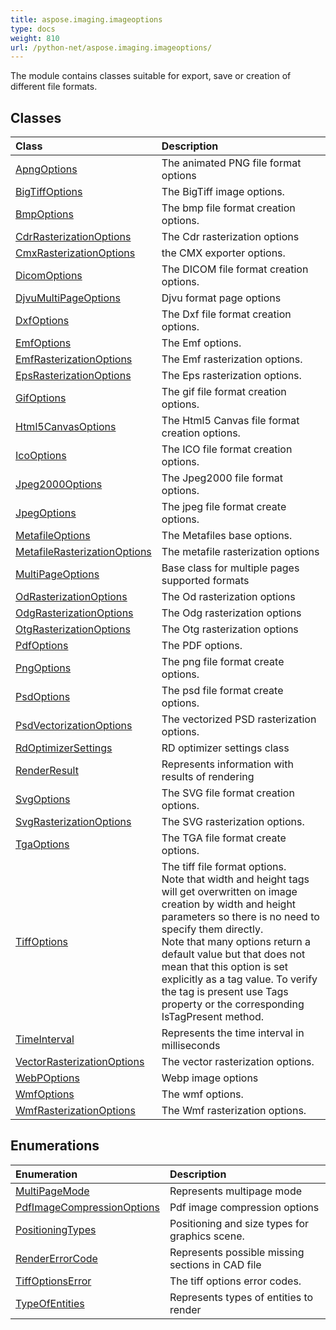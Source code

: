 ```yaml
---
title: aspose.imaging.imageoptions
type: docs
weight: 810
url: /python-net/aspose.imaging.imageoptions/
---
```



The module contains classes suitable for export, save or creation of different file formats.

## **Classes**
| **Class** | **Description** |
| :- | :- |
| [ApngOptions](/imaging/python-net/aspose.imaging.imageoptions/apngoptions/) | The animated PNG file format options |
| [BigTiffOptions](/imaging/python-net/aspose.imaging.imageoptions/bigtiffoptions/) | The BigTiff image options. |
| [BmpOptions](/imaging/python-net/aspose.imaging.imageoptions/bmpoptions/) | The bmp file format creation options. |
| [CdrRasterizationOptions](/imaging/python-net/aspose.imaging.imageoptions/cdrrasterizationoptions/) | The Cdr rasterization options |
| [CmxRasterizationOptions](/imaging/python-net/aspose.imaging.imageoptions/cmxrasterizationoptions/) | the CMX exporter options. |
| [DicomOptions](/imaging/python-net/aspose.imaging.imageoptions/dicomoptions/) | The DICOM file format creation options. |
| [DjvuMultiPageOptions](/imaging/python-net/aspose.imaging.imageoptions/djvumultipageoptions/) | Djvu format page options |
| [DxfOptions](/imaging/python-net/aspose.imaging.imageoptions/dxfoptions/) | The Dxf file format creation options. |
| [EmfOptions](/imaging/python-net/aspose.imaging.imageoptions/emfoptions/) | The Emf options. |
| [EmfRasterizationOptions](/imaging/python-net/aspose.imaging.imageoptions/emfrasterizationoptions/) | The Emf rasterization options. |
| [EpsRasterizationOptions](/imaging/python-net/aspose.imaging.imageoptions/epsrasterizationoptions/) | The Eps rasterization options. |
| [GifOptions](/imaging/python-net/aspose.imaging.imageoptions/gifoptions/) | The gif file format creation options. |
| [Html5CanvasOptions](/imaging/python-net/aspose.imaging.imageoptions/html5canvasoptions/) | The Html5 Canvas file format creation options. |
| [IcoOptions](/imaging/python-net/aspose.imaging.imageoptions/icooptions/) | The ICO file format creation options. |
| [Jpeg2000Options](/imaging/python-net/aspose.imaging.imageoptions/jpeg2000options/) | The Jpeg2000 file format options. |
| [JpegOptions](/imaging/python-net/aspose.imaging.imageoptions/jpegoptions/) | The jpeg file format create options. |
| [MetafileOptions](/imaging/python-net/aspose.imaging.imageoptions/metafileoptions/) | The Metafiles base options. |
| [MetafileRasterizationOptions](/imaging/python-net/aspose.imaging.imageoptions/metafilerasterizationoptions/) | The metafile rasterization options |
| [MultiPageOptions](/imaging/python-net/aspose.imaging.imageoptions/multipageoptions/) | Base class for multiple pages supported formats |
| [OdRasterizationOptions](/imaging/python-net/aspose.imaging.imageoptions/odrasterizationoptions/) | The Od rasterization options |
| [OdgRasterizationOptions](/imaging/python-net/aspose.imaging.imageoptions/odgrasterizationoptions/) | The Odg rasterization options |
| [OtgRasterizationOptions](/imaging/python-net/aspose.imaging.imageoptions/otgrasterizationoptions/) | The Otg rasterization options |
| [PdfOptions](/imaging/python-net/aspose.imaging.imageoptions/pdfoptions/) | The PDF options. |
| [PngOptions](/imaging/python-net/aspose.imaging.imageoptions/pngoptions/) | The png file format create options. |
| [PsdOptions](/imaging/python-net/aspose.imaging.imageoptions/psdoptions/) | The psd file format create options. |
| [PsdVectorizationOptions](/imaging/python-net/aspose.imaging.imageoptions/psdvectorizationoptions/) | The vectorized PSD rasterization options. |
| [RdOptimizerSettings](/imaging/python-net/aspose.imaging.imageoptions/rdoptimizersettings/) | RD optimizer settings class |
| [RenderResult](/imaging/python-net/aspose.imaging.imageoptions/renderresult/) | Represents information with results of rendering |
| [SvgOptions](/imaging/python-net/aspose.imaging.imageoptions/svgoptions/) | The SVG file format creation options. |
| [SvgRasterizationOptions](/imaging/python-net/aspose.imaging.imageoptions/svgrasterizationoptions/) | The SVG rasterization options. |
| [TgaOptions](/imaging/python-net/aspose.imaging.imageoptions/tgaoptions/) | The TGA file format create options. |
| [TiffOptions](/imaging/python-net/aspose.imaging.imageoptions/tiffoptions/) | The tiff file format options.<br/>                Note that width and height tags will get overwritten on image creation by width and height parameters so there is no need to specify them directly.<br/>                Note that many options return a default value but that does not mean that this option is set explicitly as a tag value. To verify the tag is present use Tags property or the corresponding IsTagPresent method. |
| [TimeInterval](/imaging/python-net/aspose.imaging.imageoptions/timeinterval/) | Represents the time interval in milliseconds |
| [VectorRasterizationOptions](/imaging/python-net/aspose.imaging.imageoptions/vectorrasterizationoptions/) | The vector rasterization options. |
| [WebPOptions](/imaging/python-net/aspose.imaging.imageoptions/webpoptions/) | Webp image options |
| [WmfOptions](/imaging/python-net/aspose.imaging.imageoptions/wmfoptions/) | The wmf options. |
| [WmfRasterizationOptions](/imaging/python-net/aspose.imaging.imageoptions/wmfrasterizationoptions/) | The Wmf rasterization options. |
## **Enumerations**
| **Enumeration** | **Description** |
| :- | :- |
| [MultiPageMode](/imaging/python-net/aspose.imaging.imageoptions/multipagemode/) | Represents multipage mode |
| [PdfImageCompressionOptions](/imaging/python-net/aspose.imaging.imageoptions/pdfimagecompressionoptions/) | Pdf image compression options |
| [PositioningTypes](/imaging/python-net/aspose.imaging.imageoptions/positioningtypes/) | Positioning and size types for graphics scene. |
| [RenderErrorCode](/imaging/python-net/aspose.imaging.imageoptions/rendererrorcode/) | Represents possible missing sections in CAD file |
| [TiffOptionsError](/imaging/python-net/aspose.imaging.imageoptions/tiffoptionserror/) | The tiff options error codes. |
| [TypeOfEntities](/imaging/python-net/aspose.imaging.imageoptions/typeofentities/) | Represents types of entities to render |
